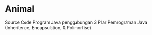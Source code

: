 # Animal
Source Code Program Java penggabungan 3 Pilar Pemrograman Java (Inheritence, Encapsulation, &amp; Polimorfise)
